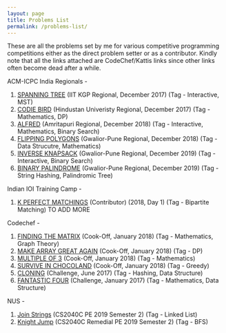 ```yaml
---
layout: page
title: Problems List
permalink: /problems-list/
---
```


These are all the problems set by me for various competitive programming competitions either as the direct problem setter or as a contributor.
Kindly note that all the links attached are CodeChef/Kattis links since other links often become dead after a while.

ACM-ICPC India Regionals -
  1. [SPANNING TREE](https://www.codechef.com/problems/SPANTREE) (IIT KGP Regional, December 2017) (Tag - Interactive, MST)
  2. [CODIE BIRD](https://www.codechef.com/problems/CODIE) (Hindustan Univeristy Regional, December 2017) (Tag - Mathematics, DP)
  3. [ALFRED](https://www.codechef.com/problems/ALFRED) (Amritapuri Regional, December 2018) (Tag - Interactive, Mathematics, Binary Search)
  4. [FLIPPING POLYGONS](https://www.codechef.com/problems/NGONS) (Gwalior-Pune Regional, December 2018) (Tag - Data Strucutre, Mathematics)
  5. [INVERSE KNAPSACK](https://www.codechef.com/problems/INVSACK) (Gwalior-Pune Regional, December 2019) (Tag - Interactive, Binary Search)
  6. [BINARY PALINDROME](https://www.codechef.com/problems/BINPALIN) (Gwalior-Pune Regional, December 2019) (Tag - String Hashing, Palindromic Tree)

Indian IOI Training Camp -
  1. [K PERFECT MATCHINGS](https://www.codechef.com/problems/KPERFMAT) (Contributor) (2018, Day 1) (Tag - Bipartite Matching)
  TO ADD MORE

Codechef -
  1. [FINDING THE MATRIX](https://www.codechef.com/problems/FINDA) (Cook-Off, January 2018) (Tag - Mathematics, Graph Theory)
  2. [MAKE ARRAY GREAT AGAIN](https://www.codechef.com/problems/MAGA) (Cook-Off, January 2018) (Tag - DP)
  3. [MULTIPLE OF 3](https://www.codechef.com/problems/MULTHREE) (Cook-Off, January 2018) (Tag - Mathematics)
  4. [SURVIVE IN CHOCOLAND](https://www.codechef.com/problems/SURVIVE) (Cook-Off, January 2018) (Tag - Greedy)
  5. [CLONING](https://www.codechef.com/problems/CLONEME) (Challenge, June 2017) (Tag - Hashing, Data Structure)
  6. [FANTASTIC FOUR](https://www.codechef.com/problems/FOURSQ) (Challenge, January 2017) (Tag - Mathematics, Data Structure)

NUS -
  1. [Join Strings](https://open.kattis.com/problems/joinstrings) (CS2040C PE 2019 Semester 2) (Tag - Linked List)
  2. [Knight Jump](https://open.kattis.com/problems/knightjump) (CS2040C Remedial PE 2019 Semester 2) (Tag - BFS)

